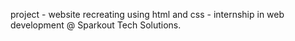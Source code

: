 project - website recreating using html and css -  internship in web development @ Sparkout Tech Solutions.